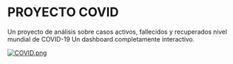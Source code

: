 
# PROYECTO COVID

Un proyecto de análisis sobre casos activos, fallecidos y recuperados  nivel mundial de COVID-19
Un dashboard completamente interactivo.

[![COVID.png](https://i.postimg.cc/sgSdm5PZ/COVID.png)](https://postimg.cc/sMVNDQNV)
